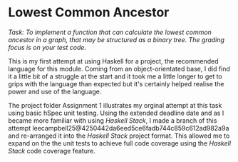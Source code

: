 <h1> Lowest Common Ancestor </h1>

*Task: To implement a function that can calculate the lowest common ancestor in a graph, that may be structured as a binary tree. The grading focus is on your test code.*

This is my first attempt at using Haskell for a project, the recommended language for this module. Coming from an object-orientated base, I did find it a little bit of a struggle at the start and it took me a little longer to get to grips with the language than expected but it's certainly helped realise the power and use of the language.

The project folder Assignment 1 illustrates my orginal attempt at this task using basic hSpec unit testing. Using the extended deadline date and as I became more familiar with using *Haskell Stack*, I made a branch of this attempt leecampbell25@4250442da6eed5ce6fadb744c859c612ad982a9a and re-arranged it into the *Haskell Stack* project format. This allowed me to expand on the the unit tests to achieve full code coverage using the *Haskell Stack* code coverage feature. 



